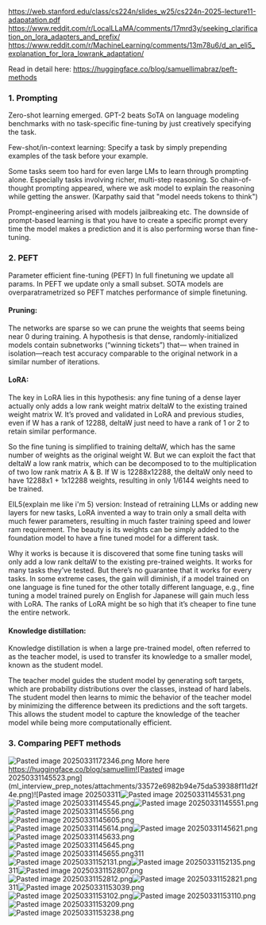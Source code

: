 https://web.stanford.edu/class/cs224n/slides_w25/cs224n-2025-lecture11-adapatation.pdf
https://www.reddit.com/r/LocalLLaMA/comments/17mrd3y/seeking_clarification_on_lora_adapters_and_prefix/
https://www.reddit.com/r/MachineLearning/comments/13m78u6/d_an_eli5_explanation_for_lora_lowrank_adaptation/

Read in detail here: https://huggingface.co/blog/samuellimabraz/peft-methods
### 1. Prompting
Zero-shot learning emerged. 
GPT-2 beats SoTA on language modeling benchmarks with no task-specific fine-tuning by just creatively specifying the task.

Few-shot/in-context learning:
Specify a task by simply prepending examples of the task before your example.

Some tasks seem too hard for even large LMs to learn through prompting alone. Especially tasks involving richer, multi-step reasoning. So chain-of-thought prompting appeared, where we ask model to explain the reasoning while getting the answer. (Karpathy said that "model needs tokens to think")

Prompt-engineering arised with models jailbreaking etc. The downside of prompt-based learning is that you have to create a specific prompt every time the model makes a prediction and it is also performing worse than fine-tuning.

### 2. PEFT
Parameter efficient fine-tuning (PEFT)
In full finetuning we update all params. In PEFT we update only a small subset. SOTA models are overparatrametrized so PEFT matches performance of simple finetuning.

#### **Pruning:**
The networks are sparse so we can prune the weights that seems being near 0 during training.
A hypothesis is that dense, randomly-initialized models contain subnetworks (“winning tickets”) that— when trained in isolation—reach test accuracy comparable to the original network in a similar number of iterations.

#### **LoRA**:
The key in LoRA lies in this hypothesis: any fine tuning of a dense layer actually only adds a low rank weight matrix deltaW to the existing trained weight matrix W. It’s proved and validated in LoRA and previous studies, even if W has a rank of 12288, deltaW just need to have a rank of 1 or 2 to retain similar performance.

So the fine tuning is simplified to training deltaW, which has the same number of weights as the original weight W. But we can exploit the fact that deltaW a low rank matrix, which can be decomposed to to the multiplication of two low rank matrix A & B. If W is 12288x12288, the deltaW only need to have 12288x1 + 1x12288 weights, resulting in only 1/6144 weights need to be trained.

EIL5(explain me like i'm 5) version: Instead of retraining LLMs or adding new layers for new tasks, LoRA invented a way to train only a small delta with much fewer parameters, resulting in much faster training speed and lower ram requirement. The beauty is its weights can be simply added to the foundation model to have a fine tuned model for a different task.

Why it works is because it is discovered that some fine tuning tasks will only add a low rank deltaW to the existing pre-trained weights. It works for many tasks they’ve tested. But there’s no guarantee that it works for every tasks. In some extreme cases, the gain will diminish, if a model trained on one language is fine tuned for the other totally different language, e.g., fine tuning a model trained purely on English for Japanese will gain much less with LoRA. The ranks of LoRA might be so high that it’s cheaper to fine tune the entire network.

#### **Knowledge distillation:**
Knowledge distillation is when a large pre-trained model, often referred to as the teacher model, is used to transfer its knowledge to a smaller model, known as the student model.

The teacher model guides the student model by generating soft targets, which are probability distributions over the classes, instead of hard labels. The student model then learns to mimic the behavior of the teacher model by minimizing the difference between its predictions and the soft targets. This allows the student model to capture the knowledge of the teacher model while being more computationally efficient.


### 3. Comparing PEFT methods
![Pasted image 20250331172346.png](ml_interview_prep_notes/Interview_prep/DL/attachments/464dd961473633cfe0e590bf5a0657bd.png)
More here https://huggingface.co/blog/samuellim![Pasted image 20250331145523.png](ml_interview_prep_notes/attachments/33572e6982b94e75da539388f11d2f4e.png)![Pasted image 202503311![Pasted image 20250331145531.png](../../../DL/attachments/4fa5c76b96adc086712d8f7c1c53073b.png)![Pasted image 20250331145545.png](ml_interview_prep_notes/Interview_prep/DL/attachments/324eab7fd63f5a63e14baa5d74cd1fbd.png)![Pasted image 20250331145551.png](../../../DL/attachments/ab8bcc2949be7cdb7bc29df0e60f6d21.png)![Pasted image 20250331145556.png](ml_interview_prep_notes/Interview_prep/DL/attachments/d9a2e8463c7feb7a1bce7e2cfc259d1b.png)![Pasted image 20250331145605.png](../../../DL/attachments/35a6933bb1ab10338c0eaa152c03d74a.png)![Pasted image 20250331145614.png](ml_interview_prep_notes/Interview_prep/DL/attachments/cf5ba6fa3d57e8b6a7523937f3fda393.png)![Pasted image 20250331145621.png](../../../DL/attachments/0f4a393bb4736fe9d62f43ce7cac3ff2.png)![Pasted image 20250331145633.png](ml_interview_prep_notes/Interview_prep/DL/attachments/db70d4f19b1d5d5f959caa9ccc8c973c.png)![Pasted image 20250331145645.png](../../../DL/attachments/0f4a7532b5a5a036124dddd6f244273f.png)![Pasted image 20250331145655.png](ml_interview_prep_notes/Interview_prep/DL/attachments/78d8b7cc989df12abba5ffe269f3f8a5.png)311![Pasted image 20250331152131.png](../../../DL/attachments/2fc8561ea3af401fa30a8c3dca8d7389.png)![Pasted image 20250331152135.png](ml_interview_prep_notes/Interview_prep/DL/attachments/a315eb666f75cf7d113fd9351037003a.png)311![Pasted image 20250331152807.png](../../../DL/attachments/02bf4c896ff986985c638af60f3356ea.png)![Pasted image 20250331152812.png](ml_interview_prep_notes/Interview_prep/DL/attachments/abea26e900252c98758c61d2fe3505e5.png)![Pasted image 20250331152821.png](../../../DL/attachments/c60228b4eb7d263ab5f3d8ace9dd1b0f.png)311![Pasted image 20250331153039.png](ml_interview_prep_notes/Interview_prep/DL/attachments/787ba306b43df38455a30cb52fa3f2c5.png)![Pasted image 20250331153102.png](../../../DL/attachments/166f6bf14606a8bbf3429636b5a91456.png)![Pasted image 20250331153110.png](ml_interview_prep_notes/Interview_prep/DL/attachments/2474b43a4016b2f6753fddb55329bd88.png)![Pasted image 20250331153209.png](../../../DL/attachments/efbccd3d3269914f5fb910180a0d3240.png)![Pasted image 20250331153238.png](ml_interview_prep_notes/Interview_prep/DL/attachments/b25a87d166c58ef72159aa31bd21e738.png)